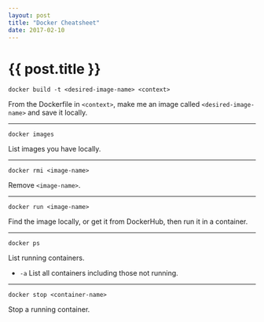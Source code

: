 ```yaml
---
layout: post
title: "Docker Cheatsheet"
date: 2017-02-10
---
```


# {{ post.title }}

`docker build -t <desired-image-name> <context>`

From the Dockerfile in `<context>`, make me an image called `<desired-image-name>` and save it locally.

---

`docker images` 

List images you have locally.

---

`docker rmi <image-name>`

Remove `<image-name>`.

---

`docker run <image-name>` 

Find the image locally, or get it from DockerHub, then run it in a container.

---

`docker ps`

List running containers.

* `-a` List all containers including those not running.

---

`docker stop <container-name>`

Stop a running container.

